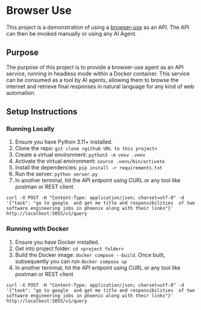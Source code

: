# Browser Use

This project is a demonstration of using a [browser-use](https://github.com/browser-use/browser-use) as an API. The API can then be invoked manually or using any AI Agent.

## Purpose

The purpose of this project is to provide a browser-use agent as an API service, running in headless mode within a Docker container. This service can be consumed as a tool by AI agents, allowing them to browse the internet and retrieve final responses in natural language for any kind of web automation.

## Setup Instructions

### Running Locally

1.  Ensure you have Python 3.11+ installed.
2.  Clone the repo: `git clone <github URL to this project>`
3.  Create a virtual environment: `python3 -m venv .venv`
4.  Activate the virtual environment: `source .venv/bin/activate`
5.  Install the dependencies: `pip install -r requirements.txt`
6.  Run the server: `python server.py`
7. In another terminal, hit the API entpoint using CURL or any tool like postman or REST client
```
curl -X POST -H "Content-Type: application/json; charset=utf-8" -d '{"task": "go to google  and get me title and responsibilities  of two software engineering jobs in phoenix along with their links"}' http://localhost:5055/v1/query
```

### Running with Docker

1.  Ensure you have Docker installed.
2.  Get into project folder: `cd <project folder>`
3.  Build the Docker image: `docker compose --build`. Once built, subsequently you can run `docker compose up`
3.  In another terminal, hit the API entpoint using CURL or any tool like postman or REST client
```
curl -X POST -H "Content-Type: application/json; charset=utf-8" -d '{"task": "go to google  and get me title and responsibilities  of two software engineering jobs in phoenix along with their links"}' http://localhost:5055/v1/query
```